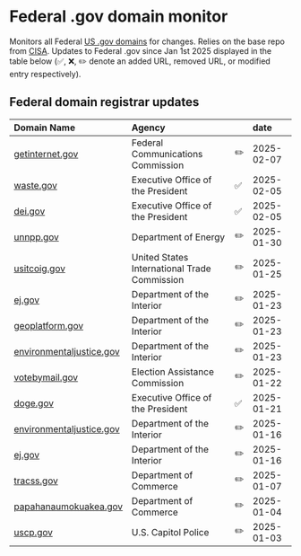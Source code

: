 # Federal .gov domain monitor

Monitors all Federal [US .gov domains](https://get.gov/) for changes. Relies on the base repo from [CISA](https://github.com/cisagov/dotgov-data). Updates to Federal .gov since Jan 1st 2025 displayed in the table below (✅, ❌, ✏️ denote an added URL, removed URL, or modified entry respectively).

## Federal domain registrar updates

| Domain Name                                                  | Agency                                       |    | date       |
|:-------------------------------------------------------------|:---------------------------------------------|:---|:-----------|
| [getinternet.gov](https://getinternet.gov)                   | Federal Communications Commission            | ✏️ | 2025-02-07 |
| [waste.gov](https://waste.gov)                               | Executive Office of the President            | ✅  | 2025-02-05 |
| [dei.gov](https://dei.gov)                                   | Executive Office of the President            | ✅  | 2025-02-05 |
| [unnpp.gov](https://unnpp.gov)                               | Department of Energy                         | ✏️ | 2025-01-30 |
| [usitcoig.gov](https://usitcoig.gov)                         | United States International Trade Commission | ✏️ | 2025-01-25 |
| [ej.gov](https://ej.gov)                                     | Department of the Interior                   | ✏️ | 2025-01-23 |
| [geoplatform.gov](https://geoplatform.gov)                   | Department of the Interior                   | ✏️ | 2025-01-23 |
| [environmentaljustice.gov](https://environmentaljustice.gov) | Department of the Interior                   | ✏️ | 2025-01-23 |
| [votebymail.gov](https://votebymail.gov)                     | Election Assistance Commission               | ✏️ | 2025-01-22 |
| [doge.gov](https://doge.gov)                                 | Executive Office of the President            | ✅  | 2025-01-21 |
| [environmentaljustice.gov](https://environmentaljustice.gov) | Department of the Interior                   | ✏️ | 2025-01-16 |
| [ej.gov](https://ej.gov)                                     | Department of the Interior                   | ✏️ | 2025-01-16 |
| [tracss.gov](https://tracss.gov)                             | Department of Commerce                       | ✏️ | 2025-01-07 |
| [papahanaumokuakea.gov](https://papahanaumokuakea.gov)       | Department of Commerce                       | ✏️ | 2025-01-04 |
| [uscp.gov](https://uscp.gov)                                 | U.S. Capitol Police                          | ✏️ | 2025-01-03 |